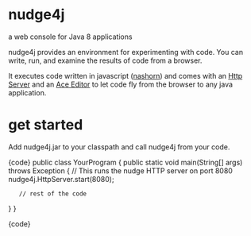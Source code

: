 # nudge4j
a web console for Java 8 applications

nudge4j provides an environment for experimenting with code. You can write, run, and examine the results of code from a browser.

It executes code written in javascript (<a href='http://www.oracle.com/technetwork/articles/java/jf14-nashorn-2126515.html'>nashorn</a>) and comes with an <a href='http://docs.oracle.com/javase/8/docs/jre/api/net/httpserver/spec/com/sun/net/httpserver/package-summary.html'>Http Server</a> and an <a href='https://ace.c9.io'>Ace Editor</a> to let code fly from the browser to any java application.



# get started

Add nudge4j.jar to your classpath and call nudge4j from your code.

{code}
public class YourProgram
{
   public static void main(String[] args) throws Exception
   {
       // This runs the nudge HTTP server on port 8080</span>
       nudge4j.HttpServer.start(8080);
       
       // rest of the code
   }
}

{code}
